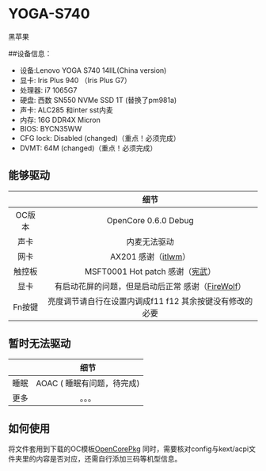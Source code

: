 # YOGA-S740
黑苹果


##设备信息：
* 设备:Lenovo YOGA S740 14llL(China version)
* 显卡: Iris Plus 940 （Iris Plus G7）
* 处理器: i7 1065G7
* 硬盘: 西数 SN550 NVMe SSD 1T (替换了pm981a)
* 声卡: ALC285 和inter sst内麦
* 内存: 16G DDR4X Micron 
* BIOS: BYCN35WW
* CFG lock: Disabled (changed)（重点！必须完成）
* DVMT: 64M (changed)（重点！必须完成）





## 能够驱动
|  | 细节 |
|:-: | :-:|
|OC版本|OpenCore 0.6.0 Debug|
|声卡|  内麦无法驱动 |
|网卡| AX201 感谢（[itlwm](https://github.com/OpenIntelWireless/itlwm)）|
|触控板|MSFT0001 Hot patch 感谢（[宪武](https://github.com/daliansky/OC-little)）|
|显卡|有启动花屏的问题，但是启动后正常 感谢（[FireWolf](https://github.com/0xFireWolf/WhateverGreen)） |
|Fn按键|亮度调节请自行在设置内调成f11 f12 其余按键没有修改的必要|
## 暂时无法驱动
|  | 细节 |
|:-: | :-:|
|睡眠| AOAC ( 睡眠有问题，待完成)|
|更多|。。。|


## 如何使用
将文件套用到下载的OC模板[OpenCorePkg](https://github.com/acidanthera/OpenCorePkg)
同时，需要核对config与kext/acpi文件夹里的内容是否对应，还需自行添加三码等机型信息。
